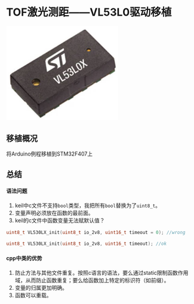 # TOF激光测距——VL53L0驱动移植
<div align=left><img src="https://github.com/Potatotatotato/STM32-SensorDevicePorting/blob/master/TOF_LASER_VL53L0X/VL53L0X.jpg" width = 300></div>

## 移植概况
将Arduino例程移植到STM32F407上
## 总结
#### 语法问题
1. keil中c文件不支持`bool`类型，我把所有`bool`替换为了`uint8_t`。
2. 变量声明必须放在函数的最前面。
3. keil的c文件中函数变量无法赋默认值？
```c
uint8_t VL530LX_init(uint8_t io_2v8, uint16_t timeout = 0); //wrong
```
```c
uint8_t VL530LX_init(uint8_t io_2v8, uint16_t timeout); //ok
```
#### cpp中类的优势
1. 防止方法与其他文件重复。按照c语言的语法，要么通过static限制函数作用域，从而防止函数重复；要么给函数加上特定的标识符（如前缀）。
2. 变量的归属更加明确。 
3. 函数可以重载。
